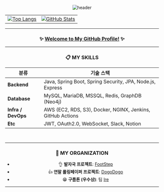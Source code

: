 <div align="center">

![header](https://capsule-render.vercel.app/api?type=soft&color=auto&height=150&section=header&text=Daeho%20LEE%20GitHub&fontSize=50)

<table>
  <tr>
    <td>
      <a href="https://github.com/TaehoLEEKR/github-readme-stats">
        <img src="https://github-readme-stats.vercel.app/api/top-langs/?username=TaehoLEEKR&layout=compact" alt="Top Langs">
      </a>
    </td>
    <td>
      <a href="https://github.com/anuraghazra/github-readme-stats">
        <img src="https://github-readme-stats.vercel.app/api?username=TaehoLEEKR&show_icons=true&theme=tokyonight&hide_title=true" alt="GitHub Stats">
      </a>
    </td>
  </tr>
</table>

---

### ✨ [Welcome to My GitHub Profile!](https://taeholeekr.github.io/) ✨
---

### 📋 MY SKILLS

</div>

<table align="center">
  <thead>
    <tr>
      <th>분류</th>
      <th>기술 스택</th>
    </tr>
  </thead>
  <tbody>
    <tr>
      <td><strong>Backend</strong></td>
      <td>Java, Spring Boot, Spring Security, JPA, Node.js, Express</td>
    </tr>
    <tr>
      <td><strong>Database</strong></td>
      <td>MySQL, MariaDB, MSSQL, Redis, GraphDB (Neo4j)</td>
    </tr>
    <tr>
      <td><strong>Infra / DevOps</strong></td>
      <td>AWS (EC2, RDS, S3), Docker, NGINX, Jenkins, GitHub Actions</td>
    </tr>
    <tr>
      <td><strong>Etc</strong></td>
      <td>JWT, OAuth2.0, WebSocket, Slack, Notion</td>
    </tr>
  </tbody>
</table>

<br/>

---

<div align="center">

### 🏢 MY ORGANIZATION

- 👌 **발자국 프로젝트**: [FootStep](https://github.com/FootStepteam)  
- 👍 **연말 롤링페이퍼 프로젝트**: [DogoDogo](https://github.com/dogo-dogo)  
- 😁 **구름톤 (우수상)**: 팀 [Ire](https://9oormthon.goorm.io/793403f5-455f-4eae-967a-1891471d852c)

---

</div>
